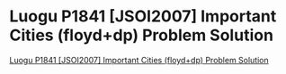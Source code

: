 # Luogu P1841 [JSOI2007] Important Cities (floyd+dp) Problem Solution
[Luogu P1841 [JSOI2007] Important Cities (floyd+dp) Problem Solution](https://aiwithcloud.com/2022/09/19/luogu_p1841_jsoi2007_important_cities_floyddp_problem_solution/)